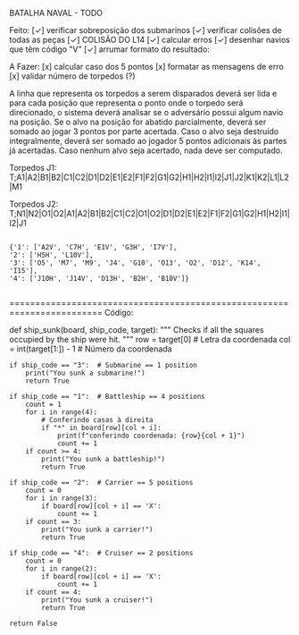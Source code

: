 BATALHA NAVAL - TODO

Feito:
[✓] verificar sobreposição dos submarinos
[✓] verificar colisões de todas as peças
[✓] COLISÃO DO L14
[✓] calcular erros
[✓] desenhar navios que têm código "V"
[✓] arrumar formato do resultado: 

A Fazer: 
[x] calcular caso dos 5 pontos 
[x] formatar as mensagens de erro
[x] validar número de torpedos (?)


A linha que representa os torpedos a serem disparados deverá ser lida e para 
cada posição que representa o ponto onde o torpedo será direcionado, o 
sistema deverá analisar se o adversário possui algum navio na posição. Se o 
alvo na posição for abatido parcialmente, deverá ser somado ao jogar 3 pontos
por parte acertada. Caso o alvo seja destruído integralmente, deverá ser 
somado ao jogador 5 pontos adicionais às partes já acertadas. Caso nenhum 
alvo seja acertado, nada deve ser computado.


Torpedos J1:
T;A1|A2|B1|B2|C1|C2|D1|D2|E1|E2|F1|F2|G1|G2|H1|H2|I1|I2|J1|J2|K1|K2|L1|L2|M1

Torpedos J2:
T;N1|N2|O1|O2|A1|A2|B1|B2|C1|C2|O1|O2|D1|D2|E1|E2|F1|F2|G1|G2|H1|H2|I1|I2|J1


```

{'1': ['A2V', 'C7H', 'E1V', 'G3H', 'I7V'],
'2': ['H5H', 'L10V'],
'3': ['O5', 'M7', 'M9', 'J4', 'G10', 'O13', 'O2', 'D12', 'K14', 'I15'],
'4': ['J10H', 'J14V', 'D13H', 'B2H', 'B10V']}


```

========================================================================
Código:


def ship_sunk(board, ship_code, target):
    """ Checks if all the squares occupied by the ship were hit. """
    row = target[0]             # Letra da coordenada
    col = int(target[1:]) - 1   # Número da coordenada

    if ship_code == "3":  # Submarine == 1 position
        print("You sunk a submarine!")
        return True

    if ship_code == "1":  # Battleship == 4 positions
        count = 1
        for i in range(4):
            # Conferindo casas à direita
            if "*" in board[row][col + i]:
                print(f"conferindo coordenada: {row}{col + 1}")
                count += 1
        if count >= 4:
            print("You sunk a battleship!")
            return True

    if ship_code == "2":  # Carrier == 5 positions
        count = 0
        for i in range(3):
            if board[row][col + i] == 'X':
                count += 1
        if count == 3:
            print("You sunk a carrier!")
            return True

    if ship_code == "4":  # Cruiser == 2 positions
        count = 0
        for i in range(2):
            if board[row][col + i] == 'X':
                count += 1
        if count == 4:
            print("You sunk a cruiser!")
            return True

    return False